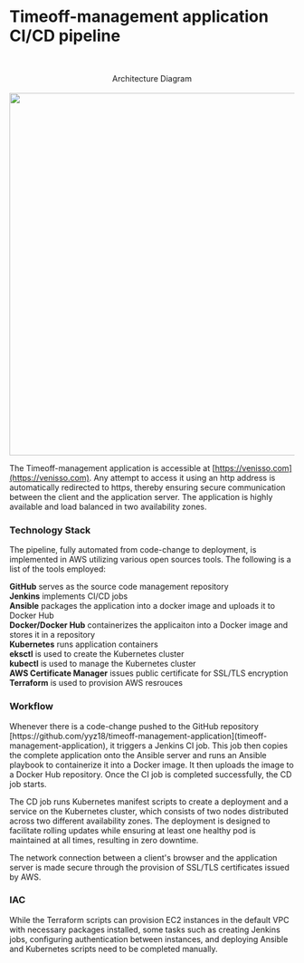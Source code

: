 # Timeoff-management application CI/CD pipeline

<br>
<p align="center">
Architecture Diagram
<br>
<br>

<img src="https://user-images.githubusercontent.com/36462985/222253330-7151db25-6585-4262-9b1f-e9f2849e5229.png" width="640">
</p>

The Timeoff-management application is accessible at [https://venisso.com](https://venisso.com). Any attempt to access it using an http address is automatically redirected to https, thereby ensuring secure communication between the client and the application server. The application is highly available and load balanced in two availability zones.
</p>


<h3> Technology Stack </h3>
<p>
The pipeline, fully automated from code-change to deployment, is implemented in AWS utilizing various open sources tools. The following is a list of the tools employed:
</p>

__GitHub__ serves as the source code management repository <br> __Jenkins__ implements CI/CD jobs <br> __Ansible__ packages the application into a docker image and uploads it to Docker Hub <br> __Docker/Docker Hub__ containerizes the applicaiton into a Docker image and stores it in a repository <br> __Kubernetes__ runs application containers <br> __eksctl__ is used to create the Kubernetes cluster <br> __kubectl__ is used to manage the Kubernetes cluster <br> __AWS Certificate Manager__ issues public certificate for SSL/TLS encryption <br> __Terraform__ is used to provision AWS resrouces

<h3> Workflow </h3>
<p>
  Whenever there is a code-change pushed to the GitHub repository [https://github.com/yyz18/timeoff-management-application](timeoff-management-application), it triggers a Jenkins CI job. This job then copies the complete application onto the Ansible server and runs an Ansible playbook to containerize it into a Docker image. It then uploads the image to a Docker Hub repository. Once the CI job is completed successfully, the CD job starts.

  The CD job runs Kubernetes manifest scripts to create a deployment and a service on the Kubernetes cluster, which consists of two nodes distributed across two different availability zones. The deployment is designed to facilitate rolling updates while ensuring at least one healthy pod is maintained at all times, resulting in zero downtime.
  
  The network connection between a client's browser and the application server is made secure through the provision of SSL/TLS certificates issued by AWS.
</p>

<h3> IAC </h3>
<p>
  While the Terraform scripts can provision EC2 instances in the default VPC with necessary packages installed, some tasks such as creating Jenkins jobs, configuring authentication between instances, and deploying Ansible and Kubernetes scripts need to be completed manually.
</p>
